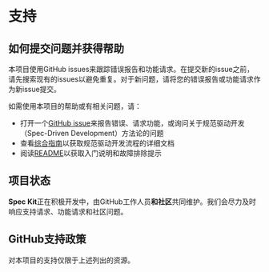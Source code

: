 # 支持

## 如何提交问题并获得帮助

本项目使用GitHub issues来跟踪错误报告和功能请求。在提交新的issue之前，请先搜索现有的issues以避免重复。对于新问题，请将您的错误报告或功能请求作为新issue提交。

如需使用本项目的帮助或有相关问题，请：

- 打开一个[GitHub issue](https://github.com/Linfee/spec-kit-cn/issues/new)来报告错误、请求功能，或询问关于规范驱动开发（Spec-Driven Development）方法论的问题
- 查看[综合指南](./spec-driven.md)以获取规范驱动开发流程的详细文档
- 阅读[README](./README.md)以获取入门说明和故障排除提示

## 项目状态

**Spec Kit**正在积极开发中，由GitHub工作人员**和社区**共同维护。我们会尽力及时响应支持请求、功能请求和社区问题。

## GitHub支持政策

对本项目的支持仅限于上述列出的资源。